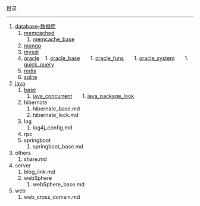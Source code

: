 目录

---

1. [database-数据库](database/README.md)
    1. [memcached](database/memcached/README.md)
        1. [memcache_base](database/memcachec/memcache_base.md)
    1. [mongo](database/mongo/README.md)
    1. [mysql](database/mysql/README.md)
    1. [oracle](database/oracle/README.md)
        1. [oracle_base](database/oracle/oracle_base.md)
        1. [oracle_funs](database/oracle/oracle_base.md)
        1. [oracle_system](database/oracle/oracle_system.md)
        1. [quick_query](database/oracle/oracle_query.md)
    1. [redis](database/redis/README.md)
    1. [sqlite](database/sqlite/README.md)
1. [java](java/README.md)
    1. [base](java/base/README.md)
        1. [java_concurrent](java/base/java_concurrent.md)
        1. [java_package_look](java/base/java_package.md)
    1. hibernate
        1. hibernate_base.md
        1. hibernate_lock.md
    1. log
        1. log4j_config.md
    1. rpc
    1. springboot
        1. springboot_base.md
1. others
    1. share.md
1.  server
    1. blog_link.md
    1. webSphere
        1. webSphere_base.md
1. web
    1. web_cross_domain.md

